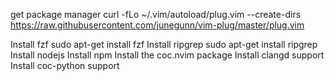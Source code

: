 get package manager
curl -fLo ~/.vim/autoload/plug.vim --create-dirs \
    https://raw.githubusercontent.com/junegunn/vim-plug/master/plug.vim


Install fzf sudo apt-get install fzf
Install ripgrep sudo apt-get install ripgrep
Install nodejs
Install npm
Install the coc.nvim package
Install clangd support
Install coc-python support 

